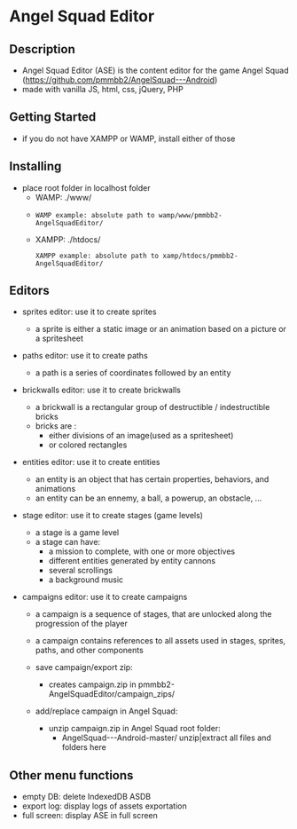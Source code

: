 # Angel Squad Editor

  ## Description
  - Angel Squad Editor (ASE) is the content editor for the game Angel Squad (https://github.com/pmmbb2/AngelSquad---Android)
  - made with vanilla JS, html, css, jQuery, PHP
 
  ## Getting Started
  - if you do not have XAMPP or WAMP, install either of those

  ## Installing
  - place root folder in localhost folder 
    - WAMP: ./www/
    - ```
      WAMP example: absolute path to wamp/www/pmmbb2-AngelSquadEditor/
      ```       
    - XAMPP: ./htdocs/
      ```
      XAMPP example: absolute path to xamp/htdocs/pmmbb2-AngelSquadEditor/
      ```
      
  ## Editors
  - sprites editor: use it to create sprites
    - a sprite is either a static image or an animation based on a picture or a spritesheet
    
  - paths editor: use it to create paths
    - a path is a series of coordinates followed by an entity
    
  - brickwalls editor: use it to create brickwalls
    - a brickwall is a rectangular group of destructible / indestructible bricks
    - bricks are :
      - either divisions of an image(used as a spritesheet)
      - or colored rectangles
      
  - entities editor: use it to create entities
    - an entity is an object that has certain properties, behaviors, and animations
    - an entity can be an ennemy, a ball, a powerup, an obstacle, ...
    
  - stage editor: use it to create stages (game levels)
    - a stage is a game level
    - a stage can have:
      - a mission to complete, with one or more objectives
      - different entities generated by entity cannons
      - several scrollings
      - a background music
      
  - campaigns editor: use it to create campaigns
    - a campaign is a sequence of stages, that are unlocked along the progression of the player
    - a campaign contains references to all assets used in stages, sprites, paths, and other components
    - save campaign/export zip:
      - creates campaign.zip in pmmbb2-AngelSquadEditor/campaign_zips/
      
    - add/replace campaign in Angel Squad:
      - unzip campaign.zip in Angel Squad root folder:
        - AngelSquad---Android-master/ unzip|extract all files and folders here
  

  ## Other menu functions
  - empty DB: delete IndexedDB ASDB
  - export log: display logs of assets exportation
  - full screen: display ASE in full screen
   
